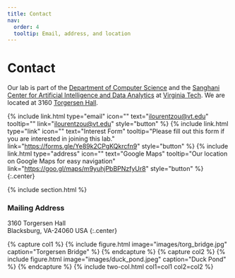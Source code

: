 ```yaml
---
title: Contact
nav:
  order: 4
  tooltip: Email, address, and location
---
```


# <i class="fas fa-envelope"></i>Contact

Our lab is part of the [Department of Computer Science](https://cs.vt.edu/) and the [Sanghani Center for Artificial Intelligence and Data Analytics](https://sanghani.cs.vt.edu/) at [Virginia Tech](https://vt.edu/).
We are located at 3160 [Torgersen Hall](https://www.vt.edu/about/locations/buildings/torgersen-hall.html).

{%
  include link.html
  type="email"
  icon=""
  text="ilourentzou@vt.edu"
  tooltip=""
  link="ilourentzou@vt.edu"
  style="button"
%}
{%
  include link.html
  type="link"
  icon=""
  text="Interest Form"
  tooltip="Please fill out this form if you are interested in joining this lab."
  link="https://forms.gle/Ye89k2CPgKQkrcfn9"
  style="button"
%}
{%
  include link.html
  type="address"
  icon=""
  text="Google Maps"
  tooltip="Our location on Google Maps for easy navigation"
  link="https://goo.gl/maps/m9yuhjPbBPNzfyUr8"
  style="button"
%}
{:.center}

{% include section.html %}

### <i class="fas fa-mail-bulk"></i>Mailing Address

3160 Torgersen Hall  
Blacksburg, VA-24060
USA
{:.center}

{% capture col1 %}
{%
  include figure.html
  image="images/torg_bridge.jpg"
  caption="Torgersen Bridge"
%}
{% endcapture %}
{% capture col2 %}
{%
  include figure.html
  image="images/duck_pond.jpeg"
  caption="Duck Pond"
%}
{% endcapture %}
{% include two-col.html col1=col1 col2=col2 %}
